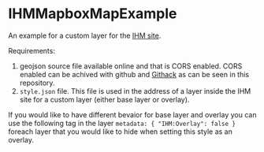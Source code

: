# IHMMapboxMapExample

An example for a custom layer for the [IHM site](https://israelhiking.osm.org.il).

Requirements:
1. geojson source file available online and that is CORS enabled. CORS enabled can be achived with github and [Githack](https://raw.githack.com/) as can be seen in this repository.
2. `style.json` file. This file is used in the address of a layer inside the IHM site for a custom layer (either base layer or overlay).

If you would like to have different bevaior for base layer and overlay you can use the following tag in the layer `metadata: { "IHM:Overlay": false }` foreach layer that you would like to hide when setting this style as an overlay.
